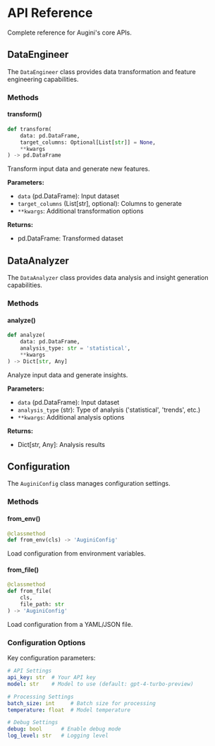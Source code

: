 # API Reference

Complete reference for Augini's core APIs.

## DataEngineer

The `DataEngineer` class provides data transformation and feature engineering capabilities.

### Methods

#### transform()
```python
def transform(
    data: pd.DataFrame,
    target_columns: Optional[List[str]] = None,
    **kwargs
) -> pd.DataFrame
```

Transform input data and generate new features.

**Parameters:**
- `data` (pd.DataFrame): Input dataset
- `target_columns` (List[str], optional): Columns to generate
- `**kwargs`: Additional transformation options

**Returns:**
- pd.DataFrame: Transformed dataset

## DataAnalyzer

The `DataAnalyzer` class provides data analysis and insight generation capabilities.

### Methods

#### analyze()
```python
def analyze(
    data: pd.DataFrame,
    analysis_type: str = 'statistical',
    **kwargs
) -> Dict[str, Any]
```

Analyze input data and generate insights.

**Parameters:**
- `data` (pd.DataFrame): Input dataset
- `analysis_type` (str): Type of analysis ('statistical', 'trends', etc.)
- `**kwargs`: Additional analysis options

**Returns:**
- Dict[str, Any]: Analysis results

## Configuration

The `AuginiConfig` class manages configuration settings.

### Methods

#### from_env()
```python
@classmethod
def from_env(cls) -> 'AuginiConfig'
```

Load configuration from environment variables.

#### from_file()
```python
@classmethod
def from_file(
    cls,
    file_path: str
) -> 'AuginiConfig'
```

Load configuration from a YAML/JSON file.

### Configuration Options

Key configuration parameters:

```yaml
# API Settings
api_key: str  # Your API key
model: str    # Model to use (default: gpt-4-turbo-preview)

# Processing Settings
batch_size: int     # Batch size for processing
temperature: float  # Model temperature

# Debug Settings
debug: bool      # Enable debug mode
log_level: str   # Logging level
``` 